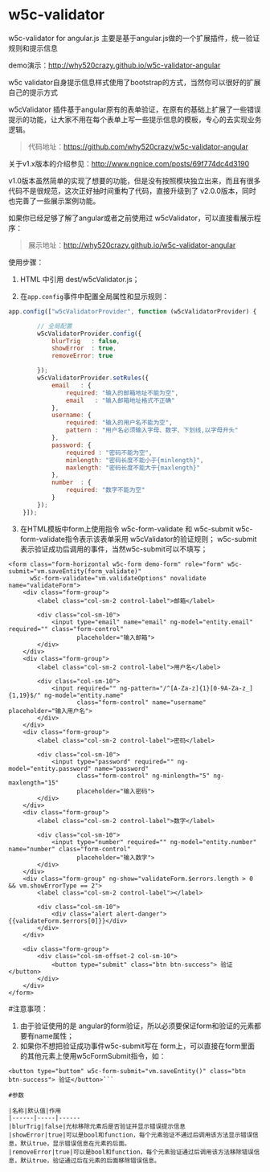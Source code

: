 w5c-validator
=====================

w5c-validator for angular.js
主要是基于angular.js做的一个扩展插件，统一验证规则和提示信息

demo演示：http://why520crazy.github.io/w5c-validator-angular

w5c validator自身提示信息样式使用了bootstrap的方式，当然你可以很好的扩展自己的提示方式

w5cValidator 插件基于angular原有的表单验证，在原有的基础上扩展了一些错误提示的功能，让大家不用在每个表单上写一些提示信息的模板，专心的去实现业务逻辑。

>代码地址：https://github.com/why520crazy/w5c-validator-angular

关于v1.x版本的介绍参见：http://www.ngnice.com/posts/69f774dc4d3190

v1.0版本虽然简单的实现了想要的功能，但是没有按照模块独立出来，而且有很多代码不是很规范，这次正好抽时间重构了代码，直接升级到了 v2.0.0版本，同时也完善了一些展示案例功能。

如果你已经足够了解了angular或者之前使用过 w5cValidator，可以直接看展示程序：
>展示地址：http://why520crazy.github.io/w5c-validator-angular

使用步骤：

1. HTML 中引用 dest/w5cValidator.js；

1. 在`app.config`事件中配置全局属性和显示规则：
```javascript
app.config(["w5cValidatorProvider", function (w5cValidatorProvider) {

        // 全局配置
        w5cValidatorProvider.config({
            blurTrig   : false,
            showError  : true,
            removeError: true

        });
        w5cValidatorProvider.setRules({
            email   : {
                required: "输入的邮箱地址不能为空",
                email   : "输入邮箱地址格式不正确"
            },
            username: {
                required: "输入的用户名不能为空",
                pattern : "用户名必须输入字母、数字、下划线,以字母开头"
            },
            password: {
                required : "密码不能为空",
                minlength: "密码长度不能小于{minlength}",
                maxlength: "密码长度不能大于{maxlength}"
            },
            number  : {
                required: "数字不能为空"
            }
        });
    }]);
```

3. 在HTML模板中form上使用指令 w5c-form-validate 和 w5c-submit
w5c-form-validate指令表示该表单采用 w5cValidator的验证规则；
w5c-submit 表示验证成功后调用的事件，当然w5c-submit可以不填写；
```
<form class="form-horizontal w5c-form demo-form" role="form" w5c-submit="vm.saveEntity(form_validate)"
      w5c-form-validate="vm.validateOptions" novalidate name="validateForm">
    <div class="form-group">
        <label class="col-sm-2 control-label">邮箱</label>

        <div class="col-sm-10">
            <input type="email" name="email" ng-model="entity.email" required="" class="form-control"
                   placeholder="输入邮箱">
        </div>
    </div>
    <div class="form-group">
        <label class="col-sm-2 control-label">用户名</label>

        <div class="col-sm-10">
            <input required="" ng-pattern="/^[A-Za-z]{1}[0-9A-Za-z_]{1,19}$/" ng-model="entity.name"
                   class="form-control" name="username" placeholder="输入用户名">
        </div>
    </div>
    <div class="form-group">
        <label class="col-sm-2 control-label">密码</label>

        <div class="col-sm-10">
            <input type="password" required="" ng-model="entity.password" name="password"
                   class="form-control" ng-minlength="5" ng-maxlength="15"
                   placeholder="输入密码">
        </div>
    </div>
    <div class="form-group">
        <label class="col-sm-2 control-label">数字</label>

        <div class="col-sm-10">
            <input type="number" required="" ng-model="entity.number" name="number" class="form-control"
                   placeholder="输入数字">
        </div>
    </div>
    <div class="form-group" ng-show="validateForm.$errors.length > 0 && vm.showErrorType == 2">
        <label class="col-sm-2 control-label"></label>

        <div class="col-sm-10">
            <div class="alert alert-danger">{{validateForm.$errors[0]}}</div>
        </div>
    </div>

    <div class="form-group">
        <div class="col-sm-offset-2 col-sm-10">
            <button type="submit" class="btn btn-success"> 验证</button>
        </div>
    </div>
</form>
```

#注意事项：
1. 由于验证使用的是 angular的form验证，所以必须要保证form和验证的元素都要有name属性；
1. 如果你不想把验证成功事件w5c-submit写在 form上，可以直接在form里面的其他元素上使用w5cFormSubmit指令，如：
```
<button type="buttom" w5c-form-submit="vm.saveEntity()" class="btn btn-success"> 验证</button>```

#参数

|名称|默认值|作用
|------|-----|------
|blurTrig|false|光标移除元素后是否验证并显示错误提示信息
|showError|true|可以是bool和function，每个元素验证不通过后调用该方法显示错误信息，默认true，显示错误信息在元素的后面。
|removeError|true|可以是bool和function，每个元素验证通过后调用该方法移除错误信息，默认true，验证通过后在元素的后面移除错误信息。
